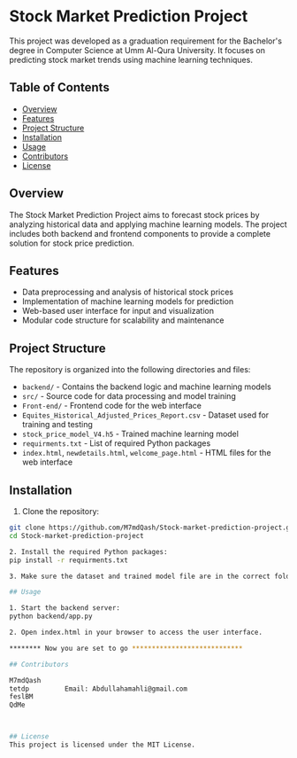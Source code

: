 # Stock Market Prediction Project

This project was developed as a graduation requirement for the Bachelor's degree in Computer Science at Umm Al-Qura University. It focuses on predicting stock market trends using machine learning techniques.

## Table of Contents

- [Overview](#overview)
- [Features](#features)
- [Project Structure](#project-structure)
- [Installation](#installation)
- [Usage](#usage)
- [Contributors](#contributors)
- [License](#license)

## Overview

The Stock Market Prediction Project aims to forecast stock prices by analyzing historical data and applying machine learning models. The project includes both backend and frontend components to provide a complete solution for stock price prediction.

## Features

- Data preprocessing and analysis of historical stock prices
- Implementation of machine learning models for prediction
- Web-based user interface for input and visualization
- Modular code structure for scalability and maintenance

## Project Structure

The repository is organized into the following directories and files:

- `backend/` - Contains the backend logic and machine learning models
- `src/` - Source code for data processing and model training
- `Front-end/` - Frontend code for the web interface
- `Equites_Historical_Adjusted_Prices_Report.csv` - Dataset used for training and testing
- `stock_price_model_V4.h5` - Trained machine learning model
- `requirments.txt` - List of required Python packages
- `index.html`, `newdetails.html`, `welcome_page.html` - HTML files for the web interface

## Installation

1. Clone the repository:

```bash
git clone https://github.com/M7mdQash/Stock-market-prediction-project.git
cd Stock-market-prediction-project

2. Install the required Python packages:
pip install -r requirments.txt

3. Make sure the dataset and trained model file are in the correct folders.

## Usage

1. Start the backend server:
python backend/app.py

2. Open index.html in your browser to access the user interface.

******** Now you are set to go ****************************

## Contributors

M7mdQash
tetdp         Email: Abdullahamahli@gmail.com
feslBM
QdMe



## License
This project is licensed under the MIT License.
